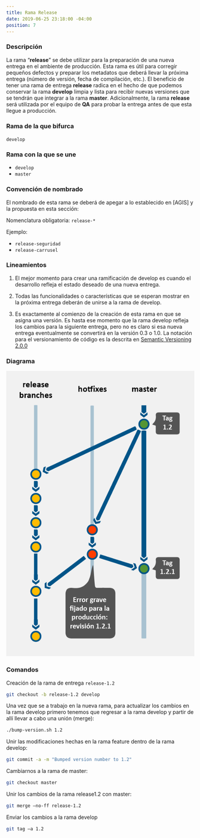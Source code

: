 ```yaml
---
title: Rama Release
date: 2019-06-25 23:18:00 -04:00
position: 7
---
```


### Descripción

La rama “**release**” se debe utilizar para la preparación de una nueva entrega en el ambiente de producción. Esta rama es útil para corregir pequeños defectos y preparar los metadatos que deberá llevar la próxima entrega \(número de versión, fecha de compilación, etc.\). El beneficio de tener una rama de entrega **release** radica en el hecho de que podemos conservar la rama **develop** limpia y lista para recibir nuevas versiones que se tendrán que integrar a la rama **master**. Adicionalmente, la rama **release** será utilizada por el equipo de **QA** para probar la entrega antes de que esta llegue a producción.

### Rama de la que bifurca

`develop`

### Rama con la que se une

* `develop`
* `master`

### Convención de nombrado

El nombrado de esta rama se deberá de apegar a lo establecido en \[AGIS\] y la propuesta en esta sección:

Nomenclatura obligatoria: `release-*`

Ejemplo:

* `release-seguridad`
* `release-carrusel`

### Lineamientos

1. El mejor momento para crear una ramificación de develop es cuando el desarrollo refleja el estado deseado de una nueva entrega.

2. Todas las funcionalidades o características que se esperan mostrar en la próxima entrega deberán de unirse a la rama de develop.

3. Es exactamente al comienzo de la creación de esta rama en que se asigna una versión. Es hasta ese momento que la rama develop refleja los cambios para la siguiente entrega, pero no es claro si esa nueva entrega eventualmente se convertirá en la versión 0.3 o 1.0. La notación para el versionamiento de código es la descrita en [Semantic Versioning 2.0.0](https://semver.org/spec/v2.0.0.html)

### Diagrama

![](/assets/images/git/branch-hotfixes.png)

### Comandos

Creación de la rama de entrega `release-1.2`

```bash
git checkout -b release-1.2 develop
```

Una vez que se a trabajo en la nueva rama, para actualizar los cambios en la rama develop primero tenemos que regresar a la rama develop y partir de allí llevar a cabo una unión \(merge\):

```bash
./bump-version.sh 1.2
```

Unir las modificaciones hechas en la rama feature dentro de la rama develop:

```bash
git commit -a -m "Bumped version number to 1.2"
```

Cambiarnos a la rama de master:

```bash
git checkout master
```

Unir los cambios de la rama release1.2 con master:

```bash
git merge –no-ff release-1.2
```

Enviar los cambios a la rama develop

```bash
git tag –a 1.2
```
